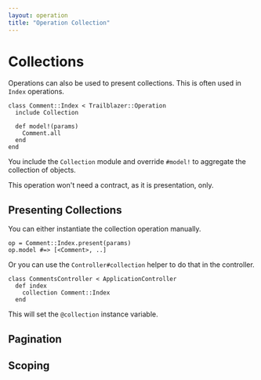 ```yaml
---
layout: operation
title: "Operation Collection"
---
```


# Collections

Operations can also be used to present collections. This is often used in `Index` operations.


	class Comment::Index < Trailblazer::Operation
	  include Collection

	  def model!(params)
	    Comment.all
	  end
	end


You include the `Collection` module and override `#model!` to aggregate the collection of objects.

This operation won't need a contract, as it is presentation, only.

## Presenting Collections

You can either instantiate the collection operation manually.


	op = Comment::Index.present(params)
	op.model #=> [<Comment>, ..]


Or you can use the `Controller#collection` helper to do that in the controller.


	class CommentsController < ApplicationController
	  def index
	    collection Comment::Index
	  end


This will set the `@collection` instance variable.


## Pagination

## Scoping